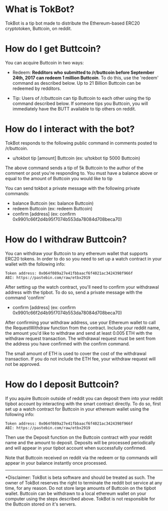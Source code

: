 # What is TokBot?

TokBot is a tip bot made to distribute the Ethereum-based ERC20 cryptotoken, Buttcoin, on reddit.

# How do I get Buttcoin?

You can acquire Buttcoin in two ways:

- Redeem: **Redditors who submitted to /r/buttcoin before September 24th, 2017 can redeem 1 million Buttcoin**. To do this, use the 'redeem' command as described below. Up to 21 Billion Buttcoin can be redeemed by redditors.

- Tip: Users of /r/buttcoin can tip Buttcoin to each other using the tip command described below. If someone tips you Buttcoin, you will immediately have the BUTT available to tip others on reddit.

# How do I interact with the bot?

TokBot responds to the following public command in comments posted to /r/buttcoin.

* u/tokbot tip [amount] Buttcoin (ex: u/tokbot tip 5000 Buttcoin)

The above command sends a tip of 5k Buttcoin to the author of the comment or post you're responding to. You must have a balance above or equal to the amount of Buttcoin you would like to tip

You can send tokbot a private message with the following private commands:

* balance Buttcoin (ex: balance Buttcoin)
* redeem Buttcoin (ex: redeem Buttcoin)
* confirm [address] (ex: confirm 0x9901c66f2d4b95f7074b553da78084d708beca70)

# How do I withdraw Buttcoin?

You can withdraw your Buttcoin to any ethereum wallet that supports ERC20 tokens. In order to do so you need to set up a watch contract in your wallet with the following info:

    Token address: 0x064f089a27e41fbbaacf6f4021ac3424398f966f
    ABI: https://pastebin.com/raw/etbx2919

After setting up the watch contract, you'll need to confirm your withdrawal address with the tipbot. To do so, send a private message with the command 'confirm'

* confirm [address] (ex: confirm 0x9901c66f2d4b95f7074b553da78084d708beca70)

After confirming your withdraw address, use your Ethereum wallet to call the RequestWithdraw function from the contract. Include your reddit name, the amount you'd like to withdraw and send at least 0.005 ETH with the withdraw request transaction. The withdrawal request must be sent from the address you have confirmed with the confirm command.

The small amount of ETH is used to cover the cost of the withdrawal transaction. If you do not include the ETH fee, your withdraw request will not be approved.

# How do I deposit Buttcoin?

If you aquire Buttcoin outside of reddit you can deposit them into your reddit tipbot account by interacting with the smart contract directly. To do so, first set up a watch contract for Buttcoin in your ethereum wallet using the following info:

    Token address: 0x064f089a27e41fbbaacf6f4021ac3424398f966f
    ABI: https://pastebin.com/raw/etbx2919

Then use the Deposit function on the Buttcoin contract with your reddit name and the amount to deposit. Deposits will be processed periodically and will appear in your tipbot account when successfully confirmed.

Note that Buttcoin received on reddit via the redeem or tip commands will appear in your balance instantly once processed.

-------

*Disclaimer: TokBot is beta software and should be treated as such. The owner of TokBot reserves the right to terminate the reddit bot service at any time, for any reason. Do not store large amounts of Buttcoin on the tipbot wallet. Buttcoin can be withdrawn to a local ethereum wallet on your computer using the steps described above. TokBot is not responsible for the Buttcoin stored on it's servers.
